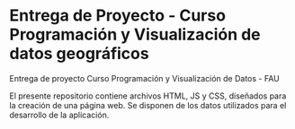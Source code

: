# Entrega de Proyecto - Curso Programación y Visualización de datos geográficos

Entrega de proyecto Curso Programación y Visualización de Datos - FAU

El presente repositorio contiene archivos HTML, JS y CSS, diseñados para la creación de una página web. Se disponen de los datos utilizados para el desarrollo de la aplicación. 
